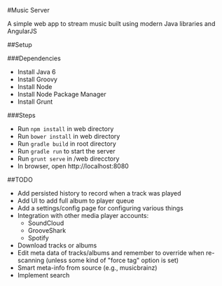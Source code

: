 #Music Server

A simple web app to stream music built using modern Java libraries and AngularJS

##Setup

###Dependencies

* Install Java 6
* Install Groovy 
* Install Node
* Install Node Package Manager
* Install Grunt

###Steps

* Run `npm install` in web directory
* Run `bower install` in web directory
* Run `gradle build` in root directory
* Run `gradle run` to start the server
* Run `grunt serve` in /web direcctory
* In browser, open http://localhost:8080

##TODO
* Add persisted history to record when a track was played
* Add UI to add full album to player queue
* Add a settings/config page for configuring various things
* Integration with other media player accounts:
  * SoundCloud
  * GrooveShark
  * Spotify
* Download tracks or albums
* Edit meta data of tracks/albums and remember to override when re-scanning (unless some kind of "force tag" option is set)
* Smart meta-info from source (e.g., musicbrainz)
* Implement search
